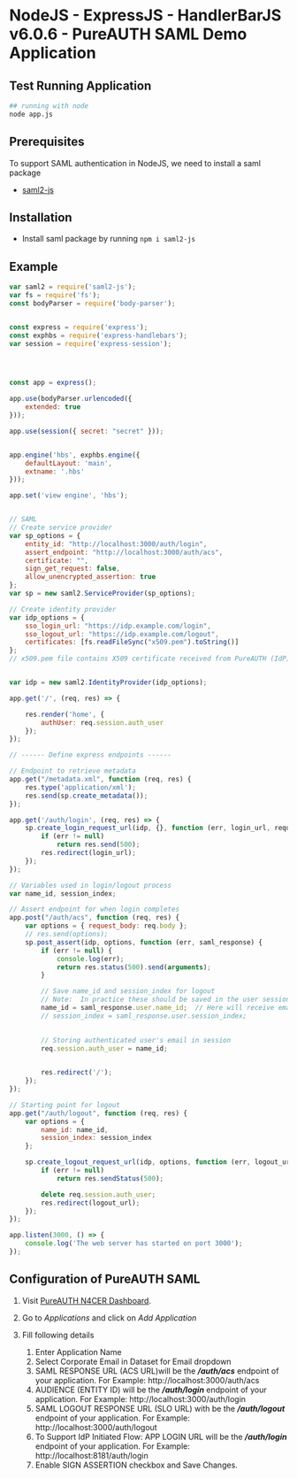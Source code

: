 # NodeJS - ExpressJS - HandlerBarJS v6.0.6 - PureAUTH SAML Demo Application

## Test Running Application

```sh
## running with node
node app.js
```

## Prerequisites

To support SAML authentication in NodeJS, we need to install a saml package

- [saml2-js](https://www.npmjs.com/package/saml2-js)


## Installation

- Install saml package by running ```npm i saml2-js```

## Example

```js
var saml2 = require('saml2-js');
var fs = require('fs');
const bodyParser = require('body-parser');


const express = require('express');
const exphbs = require('express-handlebars');
var session = require('express-session');




const app = express();

app.use(bodyParser.urlencoded({
    extended: true
}));

app.use(session({ secret: "secret" }));


app.engine('hbs', exphbs.engine({
    defaultLayout: 'main',
    extname: '.hbs'
}));

app.set('view engine', 'hbs');


// SAML
// Create service provider
var sp_options = {
    entity_id: "http://localhost:3000/auth/login",
    assert_endpoint: "http://localhost:3000/auth/acs",
    certificate: "",
    sign_get_request: false,
    allow_unencrypted_assertion: true
};
var sp = new saml2.ServiceProvider(sp_options);

// Create identity provider
var idp_options = {
    sso_login_url: "https://idp.example.com/login",
    sso_logout_url: "https://idp.example.com/logout",
    certificates: [fs.readFileSync("x509.pem").toString()]
};
// x509.pem file contains X509 certificate received from PureAUTH (IdP)


var idp = new saml2.IdentityProvider(idp_options);

app.get('/', (req, res) => {

    res.render('home', {
        authUser: req.session.auth_user
    });
});

// ------ Define express endpoints ------

// Endpoint to retrieve metadata
app.get("/metadata.xml", function (req, res) {
    res.type('application/xml');
    res.send(sp.create_metadata());
});

app.get('/auth/login', (req, res) => {
    sp.create_login_request_url(idp, {}, function (err, login_url, request_id) {
        if (err != null)
            return res.send(500);
        res.redirect(login_url);
    });
});

// Variables used in login/logout process
var name_id, session_index;

// Assert endpoint for when login completes
app.post("/auth/acs", function (req, res) {
    var options = { request_body: req.body };
    // res.send(options);
    sp.post_assert(idp, options, function (err, saml_response) {
        if (err != null) {
            console.log(err);
            return res.status(500).send(arguments);
        }

        // Save name_id and session_index for logout
        // Note:  In practice these should be saved in the user session, not globally.
        name_id = saml_response.user.name_id;  // Here will receive email of authenticated user
        // session_index = saml_response.user.session_index;

        
        // Storing authenticated user's email in session
        req.session.auth_user = name_id;
        

        res.redirect('/');
    });
});

// Starting point for logout
app.get("/auth/logout", function (req, res) {
    var options = {
        name_id: name_id,
        session_index: session_index
    };

    sp.create_logout_request_url(idp, options, function (err, logout_url) {
        if (err != null)
            return res.sendStatus(500);

        delete req.session.auth_user;
        res.redirect(logout_url);
    });
});

app.listen(3000, () => {
    console.log('The web server has started on port 3000');
});

```

## Configuration of PureAUTH SAML

1. Visit [PureAUTH N4CER Dashboard](http://live.pureauth.io).
2. Go to *Applications* and click on *Add Application*
3. Fill following details

    1. Enter Application Name
    2. Select Corporate Email in Dataset for Email dropdown
    3. SAML RESPONSE URL (ACS URL)will be the ***/auth/acs*** endpoint of your application. For Example: http://localhost:3000/auth/acs
    4. AUDIENCE (ENTITY ID) will be the ***/auth/login*** endpoint of your application. For Example: http://localhost:3000/auth/login
    5. SAML LOGOUT RESPONSE URL (SLO URL) with be the ***/auth/logout*** endpoint of your application. For Example: http://localhost:3000/auth/logout
    6. To Support IdP Initiated Flow: APP LOGIN URL will be the ***/auth/login*** endpoint of your application. For Example: http://localhost:8181/auth/login
    7. Enable SIGN ASSERTION checkbox and Save Changes.